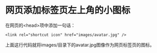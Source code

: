 # 网页添加标签页左上角的小图标

在网页的\<head\>项中添加一句话：

	<link rel="shortcut icon" href="images/avatar.jpg" />

上面这行代码就将images/目录下的avatar.jpg图像作为网页标签页的图标。
